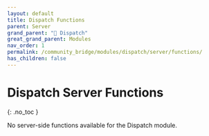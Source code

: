 ```yaml
---
layout: default
title: Dispatch Functions
parent: Server
grand_parent: "🚨 Dispatch"
great_grand_parent: Modules
nav_order: 1
permalink: /community_bridge/modules/dispatch/server/functions/
has_children: false
---
```


# Dispatch Server Functions
{: .no_toc }

No server-side functions available for the Dispatch module.

